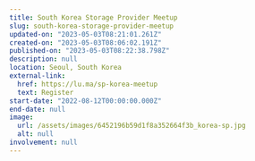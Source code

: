 ```yaml
---
title: South Korea Storage Provider Meetup
slug: south-korea-storage-provider-meetup
updated-on: "2023-05-03T08:21:01.261Z"
created-on: "2023-05-03T08:06:02.191Z"
published-on: "2023-05-03T08:22:38.798Z"
description: null
location: Seoul, South Korea
external-link:
  href: https://lu.ma/sp-korea-meetup
  text: Register
start-date: "2022-08-12T00:00:00.000Z"
end-date: null
image:
  url: /assets/images/6452196b59d1f8a352664f3b_korea-sp.jpg
  alt: null
involvement: null
---
```

